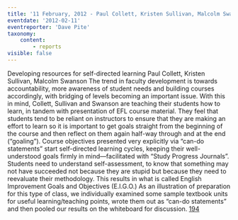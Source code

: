 ```yaml
---
title: '11 February, 2012 - Paul Collett, Kristen Sullivan, Malcolm Swanson'
eventdate: '2012-02-11'
eventreporter: 'Dave Pite'
taxonomy:
    content:
        - reports
visible: false
---
```


Developing resources for self-directed learning
Paul Collett, Kristen Sullivan, Malcolm Swanson
The trend in faculty development is towards accountability, more awareness of student needs and building courses accordingly, with bridging of levels becoming an important issue.  With this in mind, Collett, Sullivan and Swanson are teaching their students how to learn, in tandem with presentation of EFL course material.  They feel that students tend to be reliant on instructors to ensure that they are making an effort to learn so it is important to get goals straight from the beginning of the course and then reflect on them again half-way through and at the end (“goaling”).  Course objectives presented very explicitly via “can-do statements” start self-directed learning cycles, keeping their well-understood goals firmly in mind—facilitated with “Study Progress Journals”.  Students need to understand self-assessment, to know that something may not have succeeded not because they are stupid but because they need to reevaluate their methodology.  This results in what is called English Improvement Goals and Objectives (E.I.G.O.)
As an illustration of preparation for this type of class, we individually examined some sample textbook units for useful learning/teaching points, wrote them out as “can-do statements” and then pooled our results on the whiteboard for discussion.
<a href="/chapters/kq/schedule/2012/february/11">194</a>
